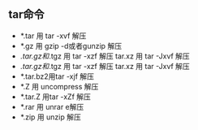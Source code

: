 ## tar命令

- *.tar 用 tar -xvf 解压
- *.gz 用 gzip -d或者gunzip 解压
- *.tar.gz和*.tgz 用 tar -xzf 解压   tar.xz  用 tar -Jxvf 解压
- *.tar.gz和*.tgz 用 tar -xzf 解压   tar.xz  用 tar -Jxvf 解压
- *.tar.bz2用tar -xjf 解压
- *.Z 用 uncompress 解压
- *.tar.Z 用tar -xZf 解压
- *.rar 用 unrar e解压
- *.zip 用 unzip 解压

